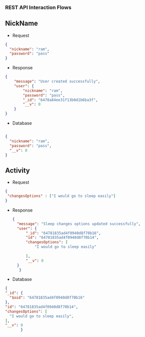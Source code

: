 ### REST API Interaction Flows
## NickName
- Request
```json
{
  "nickname": "ram",
  "password": "pass"
}

```
- Response
```json
{
    "message": "User created successfully",
    "user": {
        "nickname": "ram",
        "password": "pass",
        "_id": "6478a84ee31f13b0d1b6ba3f",
        "__v": 0
    }
}
```
- Database
```json

{
  "nickname": "ram",
  "password": "pass",
  "__v": 0
}
```
## Activity
   - Request
   ```json
   {
    "changesOptions" : ["I would go to sleep easily"]
}
```
- Response
  ```json
  {
    "message": "Sleep changes options updated successfully",
    "user": {
        "_id": "64781835ad4f0940d8f70b16",
        "id": "64781835ad4f0940d8f70b14",
        "changesOptions": [
            "I would go to sleep easily"
            
        ],
        "__v": 0
    }
     }
  ```
 - Database
  ```json
 {
  "_id": {
    "$oid": "64781835ad4f0940d8f70b16"
  },
  "id": "64781835ad4f0940d8f70b14",
  "changesOptions": [
    "I would go to sleep easily",
  ],
  "__v": 0
         }
```


  
